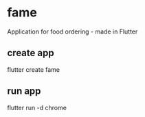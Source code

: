# fame
Application for food ordering - made in Flutter


## create app

flutter create fame

## run app

flutter run -d chrome